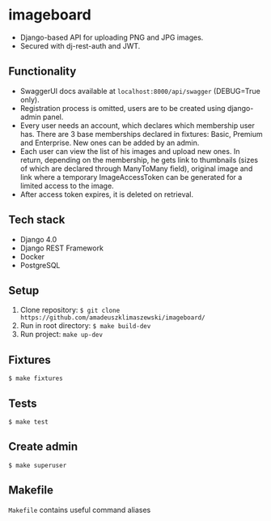 # imageboard
* Django-based API for uploading PNG and JPG images.
* Secured with dj-rest-auth and JWT.

## Functionality
* SwaggerUI docs available at `localhost:8000/api/swagger` (DEBUG=True only).  
* Registration process is omitted, users are to be created using django-admin panel. 
* Every user needs an account, which declares which membership user has. There are 3 base memberships declared in fixtures: Basic, Premium and Enterprise. New ones can be added by an admin. 
* Each user can view the list of his images and upload new ones. In return, depending on the membership, he gets link to thumbnails (sizes of which are declared through ManyToMany field), original image and link where a temporary ImageAccessToken can be generated for a limited access to the image. 
* After access token expires, it is deleted on retrieval.

## Tech stack
* Django 4.0
* Django REST Framework
* Docker
* PostgreSQL

## Setup
1. Clone repository:
`$ git clone https://github.com/amadeuszklimaszewski/imageboard/`
2. Run in root directory:
`$ make build-dev`
4. Run project: `make up-dev`


## Fixtures
`$ make fixtures`

## Tests
`$ make test`

## Create admin
`$ make superuser`

## Makefile
`Makefile` contains useful command aliases
